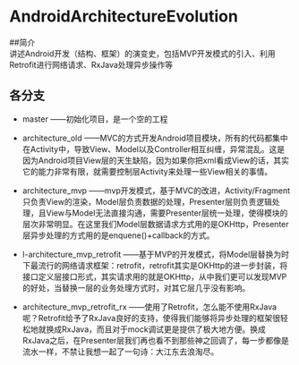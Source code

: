 # AndroidArchitectureEvolution
##简介  
讲述Android开发（结构、框架）的演变史，包括MVP开发模式的引入、利用Retrofit进行网络请求、RxJava处理异步操作等  
## 各分支
* master ——初始化项目，是一个空的工程  

* architecture_old ——MVC的方式开发Android项目模块，所有的代码都集中在Activity中，导致View、Model以及Controller相互纠缠，异常混乱。这是因为Android项目View层的天生缺陷，因为如果你把xml看成View的话，其实它的能力非常有限，就需要控制层Activity来处理一些View相关的事情。

* architecture_mvp ——mvp开发模式，基于MVC的改进，Activity/Fragment只负责View的渲染，Model层负责数据的处理，Presenter层则负责逻辑处理，且View与Model无法直接沟通，需要Presenter层统一处理，使得模块的层次非常明显。在这里我们Model层数据请求方式用的是OKHttp，Presenter层异步处理的方式用的是enquene()+callback的方式。  

* l-architecture_mvp_retrofit ——基于MVP的开发模式，将Model层替换为时下最流行的网络请求框架：retrofit，retrofit其实是OKHttp的进一步封装，将接口定义层接口形式，其实请求用的就是OKHttp，从中我们更可以发现MVP的好处，当替换一层的业务处理方式时，对其它层几乎没有影响。

* architecture_mvp_retrofit_rx ——使用了Retrofit，怎么能不使用RxJava呢？Retrofit给予了RxJava良好的支持，使得我们能够将异步处理的框架很轻松地就换成RxJava，而且对于mock调试更是提供了极大地方便。换成RxJava之后，在Presenter层我们再也看不到那些神之回调了，每一步都像是流水一样，不禁让我想一起了一句诗：大江东去浪淘尽。